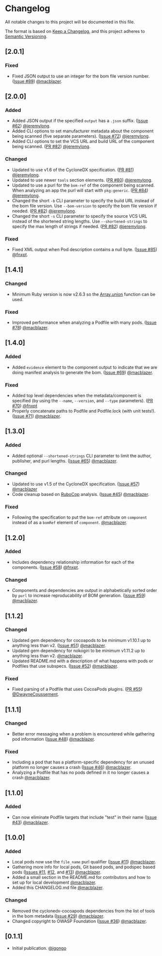 # Changelog
All notable changes to this project will be documented in this file.

The format is based on [Keep a Changelog](https://keepachangelog.com/en/1.0.0/),
and this project adheres to [Semantic Versioning](https://semver.org/spec/v2.0.0.html).

## [2.0.1]

### Fixed
- Fixed JSON output to use an integer for the bom file version number. ([Issue #89](https://github.com/CycloneDX/cyclonedx-cocoapods/issues/89)) [@macblazer](https://github.com/macblazer).

## [2.0.0]

### Added
- Added JSON output if the specified `output` has a `.json` suffix. ([Issue #62](https://github.com/CycloneDX/cyclonedx-cocoapods/issues/62)) [@jeremylong](https://github.com/jeremylong).
- Added CLI options to set manufacturer metadata about the component being scanned (five separate parameters). ([Issue #72](https://github.com/CycloneDX/cyclonedx-cocoapods/issues/72)) [@jeremylong](https://github.com/jeremylong).
- Added CLI options to set the VCS URL and build URL of the component being scanned. ([PR #82](https://github.com/CycloneDX/cyclonedx-cocoapods/pull/82)) [@jeremylong](https://github.com/jeremylong).

### Changed
- Updated to use v1.6 of the CycloneDX specification. ([PR #81](https://github.com/CycloneDX/cyclonedx-cocoapods/pull/81)) [@jeremylong](https://github.com/jeremylong).
- Updated to use newer `tools` section elements. ([PR #80](https://github.com/CycloneDX/cyclonedx-cocoapods/pull/80)) [@jeremylong](https://github.com/jeremylong).
- Updated to use a purl for the `bom-ref` of the component being scanned.  When analyzing an app the purl will start with `pkg:generic`. ([PR #84](https://github.com/CycloneDX/cyclonedx-cocoapods/pull/84)) [@jeremylong](https://github.com/jeremylong).
- Changed the short `-b` CLI parameter to specify the build URL instead of the bom file version.  Use `--bom-version` to specify the bom file version if needed. ([PR #82](https://github.com/CycloneDX/cyclonedx-cocoapods/pull/82)) [@jeremylong](https://github.com/jeremylong).
- Changed the short `-s` CLI parameter to specify the source VCS URL instead of the shortened string lengths.  Use `--shortened-strings` to specify the max length of strings if needed. ([PR #82](https://github.com/CycloneDX/cyclonedx-cocoapods/pull/82)) [@jeremylong](https://github.com/jeremylong).

### Fixed
- Fixed XML output when Pod description contains a null byte. ([Issue #85](https://github.com/CycloneDX/cyclonedx-cocoapods/issues/85)) [@fnxpt](https://github.com/fnxpt).

## [1.4.1]

### Changed
- Minimum Ruby version is now v2.6.3 so the [Array.union](https://apidock.com/ruby/v2_6_3/Array/union) function can be used.

### Fixed
- Improved performance when analyzing a Podfile with many pods. ([Issue #78](https://github.com/CycloneDX/cyclonedx-cocoapods/issues/78)) [@macblazer](https://github.com/macblazer).

## [1.4.0]

### Added
- Added `evidence` element to the component output to indicate that we are doing manifest analysis to generate the bom. ([Issue #69](https://github.com/CycloneDX/cyclonedx-cocoapods/issues/69)) [@macblazer](https://github.com/macblazer).

### Fixed
- Added top level dependencies when the metadata/component is specified (by using the `--name`, `--version`, and `--type` parameters). ([PR #70](https://github.com/CycloneDX/cyclonedx-cocoapods/pull/70)) [@fnxpt](https://github.com/fnxpt)
- Properly concatenate paths to Podfile and Podfile.lock (with unit tests!). ([Issue #71](https://github.com/CycloneDX/cyclonedx-cocoapods/issues/71)) [@macblazer](https://github.com/macblazer).

## [1.3.0]

### Added
- Added optional `--shortened-strings` CLI parameter to limit the author, publisher, and purl lengths. ([Issue #65](https://github.com/CycloneDX/cyclonedx-cocoapods/issues/65)) [@macblazer](https://github.com/macblazer).

### Changed
- Updated to use v1.5 of the CycloneDX specification. ([Issue #57](https://github.com/CycloneDX/cyclonedx-cocoapods/issues/57)) [@macblazer](https://github.com/macblazer)
- Code cleanup based on [RuboCop](https://rubocop.org/) analysis. ([Issue #45](https://github.com/CycloneDX/cyclonedx-cocoapods/issues/45)) [@macblazer](https://github.com/macblazer).

### Fixed
- Following the specification to put the `bom-ref` attribute on `component` instead of as a `bomRef` element of `component`. [@macblazer](https://github.com/macblazer).

## [1.2.0]

### Added
- Includes dependency relationship information for each of the components. ([Issue #58](https://github.com/CycloneDX/cyclonedx-cocoapods/issues/58)) [@fnxpt](https://github.com/fnxpt).

### Changed
- Components and dependencies are output in alphabetically sorted order by `purl` to increase reproducability of BOM generation. ([Issue #59](https://github.com/CycloneDX/cyclonedx-cocoapods/issues/59)) [@macblazer](https://github.com/macblazer).

## [1.1.2]

### Changed
- Updated gem dependency for cocoapods to be minimum v1.10.1 up to anything less than v2. ([Issue #51](https://github.com/CycloneDX/cyclonedx-cocoapods/issues/51)) [@macblazer](https://github.com/macblazer).
- Updated gem dependency for nokogiri to be minimum v1.11.2 up to anything less than v2. [@macblazer](https://github.com/macblazer).
- Updated README.md with a description of what happens with pods or Podfiles that use subspecs. ([Issue #52](https://github.com/CycloneDX/cyclonedx-cocoapods/issues/52)) [@macblazer](https://github.com/macblazer).

### Fixed
- Fixed parsing of a Podfile that uses CocoaPods plugins.  ([PR #55](https://github.com/CycloneDX/cyclonedx-cocoapods/pull/55)) [@DwayneCoussement](https://github.com/DwayneCoussement).

## [1.1.1]

### Changed
- Better error messaging when a problem is encountered while gathering pod information ([Issue #48](https://github.com/CycloneDX/cyclonedx-cocoapods/issues/48)) [@macblazer](https://github.com/macblazer).

### Fixed
- Including a pod that has a platform-specific dependency for an unused platform no longer causes a crash ([Issue #46](https://github.com/CycloneDX/cyclonedx-cocoapods/issues/46)) [@macblazer](https://github.com/macblazer).
- Analyzing a Podfile that has no pods defined in it no longer causes a crash [@macblazer](https://github.com/macblazer).

## [1.1.0]

### Added
- Can now eliminate Podfile targets that include "test" in their name ([Issue #43](https://github.com/CycloneDX/cyclonedx-cocoapods/issues/43)) [@macblazer](https://github.com/macblazer).

## [1.0.0]

### Added
- Local pods now use the `file_name` purl qualifier ([Issue #11](https://github.com/CycloneDX/cyclonedx-cocoapods/issues/11)) [@macblazer](https://github.com/macblazer).
- Gathering more info for local pods, Git based pods, and podspec based pods ([Issues #11](https://github.com/CycloneDX/cyclonedx-cocoapods/issues/11), [#12](https://github.com/CycloneDX/cyclonedx-cocoapods/issues/12), and [#13](https://github.com/CycloneDX/cyclonedx-cocoapods/issues/13)) [@macblazer](https://github.com/macblazer).
- Added a small section in the README.md for contributors and how to set up for local development [@macblazer](https://github.com/macblazer).
- Added this CHANGELOG.md file [@macblazer](https://github.com/macblazer).

### Changed
- Removed the cyclonedx-cocoapods dependencies from the list of tools in the bom metadata ([Issue #29](https://github.com/CycloneDX/cyclonedx-cocoapods/issues/29)) [@macblazer](https://github.com/macblazer).
- Changed copyright to OWASP Foundation ([Issue #36](https://github.com/CycloneDX/cyclonedx-cocoapods/issues/36)) [@macblazer](https://github.com/macblazer).

## [0.1.1]

- Initial publication. [@jgongo](https://github.com/jgongo)
